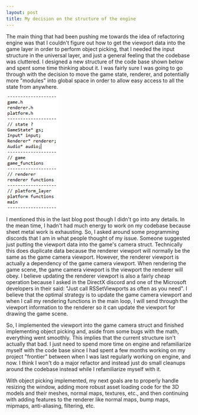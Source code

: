 ```yaml
---
layout: post
title: My decision on the structure of the engine
---
```


The main thing that had been pushing me towards the idea of refactoring engine was that I couldn't figure out how to get the
viewport data into the game layer in order to perform object picking, that I needed the input structure in the universal
layer, and just a general feeling that the codebase was cluttered. I designed a new structure of the code base shown below
and spent some time thinking about it. I was fairly sure I was going to go through with the decision to move the game state,
renderer, and potentially more "modules" into global space in order to allow easy access to all the state from anywhere.

![refactor_structure](/docs/assets/images/blog/decision/refactor_structure.png)

I mentioned this in the last blog post though I didn't go into any details. In the mean time, I hadn't had much energy to work on my codebase because sheet metal work is exhausting. So, I asked around some programming discords that I am in what
people thought of my issue. Someone suggested just putting the viewport data into the game's camera struct. Technically this
does duplicate data because the renderer viewport will normally be the same as the game camera viewport. However, the
renderer viewport is actually a dependency of the game camera viewport. When rendering the game scene, the game camera
viewport is the viewport the renderer will obey. I believe updating the renderer viewport is also a fairly cheap operation
because I asked in the DirectX discord and one of the Microsoft developers in their said: "Just call RSSetViewports as often as you need". I believe that the optimal strategy is to update the game camera viewport and when I call my rendering
functions in the main loop, I will send through the viewport information to the renderer so it can update the viewport for
drawing the game scene.

So, I implemented the viewport into the game camera struct and finished implementing object picking and, aside from some bugs
with the math, everything went smoothly. This implies that the current structure isn't actually that bad. I just need to
spend more time on engine and refamiliarize myself with the code base since I had spent a few months working on my project
"frontier" between when I was last regularly working on engine, and now. I think I won't do a major refactor and instead just
do small cleanups around the codebase instead while I refamiliarize myself with it.

With object picking implemented, my next goals are to properly handle resizing the window, adding more robust asset loading
code for the 3D models and their meshes, normal maps, textures, etc., and then continuing with adding features to the
renderer like normal maps, bump maps, mipmaps, anti-aliasing, filtering, etc.